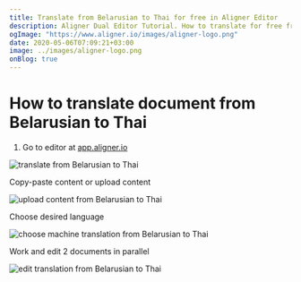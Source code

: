 ```yaml
---
title: Translate from Belarusian to Thai for free in Aligner Editor
description: Aligner Dual Editor Tutorial. How to translate for free from Belarusian to Thai. Aligner is multilingual document management platform. 
ogImage: "https://www.aligner.io/images/aligner-logo.png"
date: 2020-05-06T07:09:21+03:00
image: ../images/aligner-logo.png
onBlog: true
---
```


# How to translate document from Belarusian to Thai

1. Go to editor at [app.aligner.io](https://app.aligner.io "Aligner App web page")

![translate from Belarusian to Thai](../aligner-blank-editor.png "translate from Belarusian to Thai")

Copy-paste content or upload content

![upload content from Belarusian to Thai](../aligner-uploaded-document.png "upload content from Belarusian to Thai")

Choose desired language

![choose machine translation from Belarusian to Thai](../aligner-language-dropdown.png "choose machine translation from Belarusian to Thai")

Work and edit 2 documents in parallel

![edit translation from Belarusian to Thai](../aligner-double-sitded-editor.png "edit translation from Belarusian to Thai")

